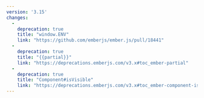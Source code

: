 ```yaml
---
version: '3.15'
changes:
  -
    deprecation: true
    title: "window.ENV"
    link: "https://github.com/emberjs/ember.js/pull/18441"
  -
    deprecation: true
    title: "{{partial}}"
    link: "https://deprecations.emberjs.com/v3.x#toc_ember-partial"
  -
    deprecation: true
    title: "Component#isVisible"
    link: "https://deprecations.emberjs.com/v3.x#toc_ember-component-is-visible"
---
```

